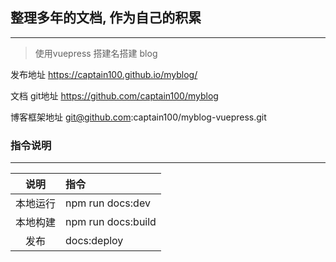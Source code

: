 ## 整理多年的文档, 作为自己的积累
--------

> 使用vuepress 搭建名搭建 blog 

发布地址
https://captain100.github.io/myblog/

文档 git地址
https://github.com/captain100/myblog

博客框架地址
git@github.com:captain100/myblog-vuepress.git


### 指令说明
-------
|说明|指令|
|:---:|:---|
|本地运行|npm run docs:dev|
|本地构建|npm run docs:build|
|发布|docs:deploy|

